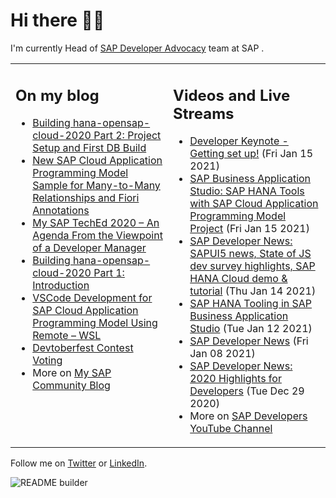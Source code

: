 
# Hi there 👋🏼

I'm currently Head of [SAP Developer Advocacy](https://developers.sap.com/) team at SAP .

<table><tr><td valign="top" width="50%">
 
## On my blog
- [Building hana-opensap-cloud-2020 Part 2: Project Setup and First DB Build](https://blogs.sap.com/?p=1258763) 
- [New SAP Cloud Application Programming Model Sample for Many-to-Many Relationships and Fiori Annotations](https://blogs.sap.com/?p=1244336) 
- [My SAP TechEd 2020 – An Agenda From the Viewpoint of a Developer Manager](https://blogs.sap.com/2020/11/13/my-sap-teched-2020-an-agenda-from-the-viewpoint-of-a-developer-manager/) 
- [Building hana-opensap-cloud-2020 Part 1: Introduction](https://blogs.sap.com/?p=1219900) 
- [VSCode Development for SAP Cloud Application Programming Model Using Remote – WSL](https://blogs.sap.com/2020/11/10/vscode-development-for-sap-cloud-application-programming-model-using-remote-wsl/) 
- [Devtoberfest Contest Voting](https://blogs.sap.com/2020/11/09/devtoberfest-contest-voting/) 
- More on [My SAP Community Blog](https://people.sap.com/thomas.jung#content:blogposts)
</td>
  
<td valign="top" width="50%">
  
## Videos and Live Streams
- [Developer Keynote - Getting set up!](https://www.youtube.com/watch?v=9Q-84fxe0Jg) (Fri Jan 15 2021)
- [SAP Business Application Studio: SAP HANA Tools with SAP Cloud Application Programming Model Project](https://www.youtube.com/watch?v=nPES1Sf9afM) (Fri Jan 15 2021)
- [SAP Developer News: SAPUI5 news, State of JS dev survey highlights, SAP HANA Cloud demo & tutorial](https://www.youtube.com/watch?v=hiaKmUoo9Wk) (Thu Jan 14 2021)
- [SAP HANA Tooling in SAP Business Application Studio](https://www.youtube.com/watch?v=IKIeQ8Sv7Tw) (Tue Jan 12 2021)
- [SAP Developer News](https://www.youtube.com/watch?v=o4CU8DxBcSs) (Fri Jan 08 2021)
- [SAP Developer News: 2020 Highlights for Developers](https://www.youtube.com/watch?v=_gqcNrISg5Y) (Tue Dec 29 2020)
- More on [SAP Developers YouTube Channel](https://www.youtube.com/channel/UCNfmelKDrvRmjYwSi9yvrMg)
</td></tr></table>

Follow me on [Twitter](https://twitter.com/thomas_jung) or [LinkedIn](https://www.linkedin.com/in/thomasjungsap/).

![README builder](https://github.com/jung-thomas/jung-thomas/workflows/README%20builder/badge.svg)


